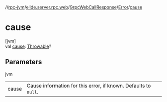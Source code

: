 //[rpc-jvm](../../../../index.md)/[elide.server.rpc.web](../../index.md)/[GrpcWebCallResponse](../index.md)/[Error](index.md)/[cause](cause.md)

# cause

[jvm]\
val [cause](cause.md): [Throwable](https://kotlinlang.org/api/latest/jvm/stdlib/kotlin/-throwable/index.html)?

## Parameters

jvm

| | |
|---|---|
| cause | Cause information for this error, if known. Defaults to `null`. |
